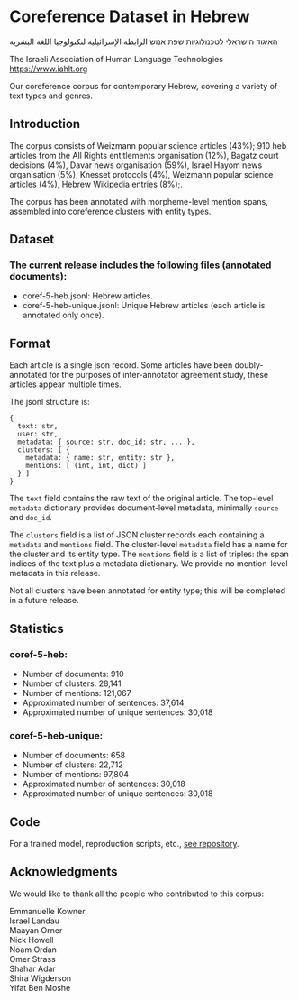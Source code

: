 # Coreference Dataset in Hebrew

האיגוד הישראלי לטכנולוגיות שפת אנוש
الرابطة الإسرائيلية لتكنولوجيا اللغة البشرية

The Israeli Association of Human Language Technologies
https://www.iahlt.org

Our coreference corpus for contemporary Hebrew, covering a variety of text types and genres.

## Introduction

The corpus consists of Weizmann popular science articles (43%); 910 heb articles from the All Rights
entitlements organisation  (12%), Bagatz court decisions (4%), Davar news
organisation (59%), Israel Hayom news organisation (5%), Knesset protocols
(4%), Weizmann popular science articles (4%), Hebrew Wikipedia entries (8%);.

The corpus has been annotated with morpheme-level mention spans,
assembled into coreference clusters with entity types.

## Dataset

### The current release includes the following files (annotated documents):
- coref-5-heb.jsonl: Hebrew articles.
- coref-5-heb-unique.jsonl: Unique Hebrew articles (each article is annotated only once).

## Format

Each article is a single json record. Some articles have been doubly-annotated
for the purposes of inter-annotator agreement study, these articles appear
multiple times.

The jsonl structure is:
```
{
  text: str, 
  user: str,
  metadata: { source: str, doc_id: str, ... },
  clusters: [ {
    metadata: { name: str, entity: str }, 
    mentions: [ (int, int, dict) ]
  } ]
}
```

The `text` field contains the raw text of the original article. The top-level
`metadata` dictionary provides document-level metadata, minimally `source` and
`doc_id`.

The `clusters` field is a list of JSON cluster records each containing a
`metadata` and `mentions` field. The cluster-level `metadata` field has a name
for the cluster and its entity type. The `mentions` field is a list of triples:
the span indices of the text plus a metadata dictionary. We provide no
mention-level metadata in this release.

Not all clusters have been annotated for entity type; this will be completed in
a future release.

## Statistics
### coref-5-heb:
- Number of documents: 910
- Number of clusters: 28,141
- Number of mentions: 121,067
- Approximated number of sentences: 37,614
- Approximated number of unique sentences: 30,018

### coref-5-heb-unique:
- Number of documents: 658
- Number of clusters: 22,712
- Number of mentions: 97,804
- Approximated number of sentences: 30,018
- Approximated number of unique sentences: 30,018

## Code
For a trained model, reproduction scripts, etc., [see repository](https://github.com/IAHLT/iahlt_coref_he).

## Acknowledgments

We would like to thank all the people who contributed to this corpus:

Emmanuelle Kowner</br>
Israel Landau</br>
Maayan Orner</br>
Nick Howell</br>
Noam Ordan</br>
Omer Strass</br>
Shahar Adar</br>
Shira Wigderson</br>
Yifat Ben Moshe
